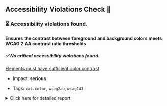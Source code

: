 ## Accessibility Violations Check 🔎

### ⏳ Accessibility violations found.

#### Ensures the contrast between foreground and background colors meets WCAG 2 AA contrast ratio thresholds

##### ✅ No critical accessibility violations found.

[Elements must have sufficient color contrast](https://dequeuniversity.com/rules/axe/3.5/color-contrast?application=axe-puppeteer)

- Impact: **serious**

- Tags: `cat.color`, `wcag2aa`, `wcag143`

<details><summary>Click here for detailed report</summary>

1.  **Node:** `<label for="text">text</label>`, **Impact:** serious

    Fix any of the following:

    - Element has insufficient color contrast of 1.35 (foreground color: #000000, background color: #191765, font size: 12.0pt (16px), font weight: normal). Expected contrast ratio of 4.5:1

1.  **Node:** `<label for="email">email</label>`, **Impact:** serious

    Fix any of the following:

    - Element has insufficient color contrast of 1.35 (foreground color: #000000, background color: #191765, font size: 12.0pt (16px), font weight: normal). Expected contrast ratio of 4.5:1

1.  **Node:** `<label for="messege">messege</label>`, **Impact:** serious

    Fix any of the following:

    - Element has insufficient color contrast of 1.35 (foreground color: #000000, background color: #191765, font size: 12.0pt (16px), font weight: normal). Expected contrast ratio of 4.5:1

</details>
